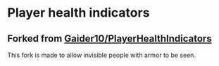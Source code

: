 # Player health indicators
## Forked from [Gaider10/PlayerHealthIndicators](Gaider10/PlayerHealthIndicators)

This fork is made to allow invisible people with armor to be seen. 
